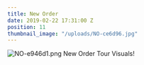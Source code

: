 ```yaml
---
title: New Order
date: 2019-02-22 17:31:00 Z
position: 11
thumbnail_image: "/uploads/NO-ce6d96.jpg"
---
```


![NO-e946d1.png](/uploads/NO-e946d1.png)
New Order Tour Visuals!